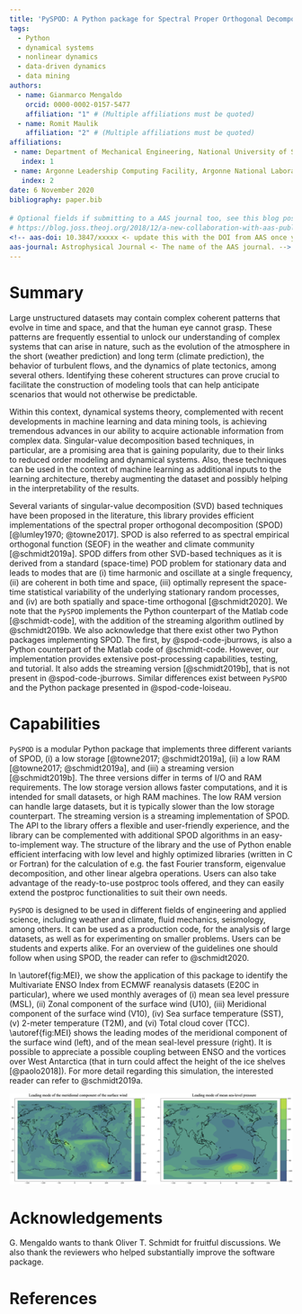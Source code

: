 ```yaml
---
title: 'PySPOD: A Python package for Spectral Proper Orthogonal Decomposition (SPOD)'
tags:
  - Python
  - dynamical systems
  - nonlinear dynamics
  - data-driven dynamics
  - data mining
authors:
  - name: Gianmarco Mengaldo
    orcid: 0000-0002-0157-5477
    affiliation: "1" # (Multiple affiliations must be quoted)
  - name: Romit Maulik
    affiliation: "2" # (Multiple affiliations must be quoted)
affiliations:
 - name: Department of Mechanical Engineering, National University of Singapore (SG)
   index: 1
 - name: Argonne Leadership Computing Facility, Argonne National Laboratory (USA) 
   index: 2
date: 6 November 2020
bibliography: paper.bib

# Optional fields if submitting to a AAS journal too, see this blog post:
# https://blog.joss.theoj.org/2018/12/a-new-collaboration-with-aas-publishing
<!-- aas-doi: 10.3847/xxxxx <- update this with the DOI from AAS once you know it.
aas-journal: Astrophysical Journal <- The name of the AAS journal. -->
---
```


# Summary

Large unstructured datasets may contain complex coherent patterns that 
evolve in time and space, and that the human eye cannot grasp. These 
patterns are frequently essential to unlock our understanding of complex 
systems that can arise in nature, such as the evolution of the atmosphere 
in the short (weather prediction) and long term (climate prediction), 
the behavior of turbulent flows, and the dynamics of plate tectonics, 
among several others. Identifying these coherent structures can 
prove crucial to facilitate the construction of modeling tools that can 
help anticipate scenarios that would not otherwise be predictable.

Within this context, dynamical systems theory, complemented with recent 
developments in machine learning and data mining tools, is achieving tremendous 
advances in our ability to acquire actionable information from complex 
data. Singular-value decomposition based techniques, in particular, are 
a promising area that is gaining popularity, due to their links to reduced 
order modeling and dynamical systems. Also, these techniques can be 
used in the context of machine learning as additional inputs to the learning 
architecture, thereby augmenting the dataset and possibly helping in 
the interpretability of the results. 

Several variants of singular-value decomposition (SVD) based techniques 
have been proposed in the literature, this library provides efficient 
implementations of the spectral proper orthogonal decomposition 
(SPOD) [@lumley1970; @towne2017]. SPOD is also referred to as spectral 
empirical orthogonal function (SEOF) in the weather and climate community 
[@schmidt2019a]. SPOD differs from other SVD-based techniques as it is 
derived from a standard (space-time) POD problem for stationary data and 
leads to modes that are (i) time harmonic and oscillate at a single frequency, 
(ii) are coherent in both time and space, (iii) optimally represent the space-time
statistical variability of the underlying stationary random processes, and 
(iv) are both spatially and space-time orthogonal [@schmidt2020]. 
We note that the `PySPOD` implements the Python counterpart of the Matlab 
code [@schmidt-code], with the addition of the streaming algorithm outlined 
by @schmidt2019b. We also acknowledge that there exist other two Python 
packages implementing SPOD. The first, by @spod-code-jburrows, is also a 
Python counterpart of the Matlab code of @schmidt-code. However, our 
implementation provides extensive post-processing capabilities, testing, 
and tutorial. It also adds the streaming version [@schmidt2019b], that 
is not present in @spod-code-jburrows. Similar differences exist between 
`PySPOD` and the Python package presented in @spod-code-loiseau.

# Capabilities 

`PySPOD` is a modular Python package that implements three different 
variants of SPOD, (i) a low storage [@towne2017; @schmidt2019a], 
(ii) a low RAM [@towne2017; @schmidt2019a], and (iii) a streaming version 
[@schmidt2019b]. The three versions differ in terms of I/O and RAM requirements. 
The low storage version allows faster computations, and it is intended for small 
datasets, or high RAM machines. The low RAM version can handle 
large datasets, but it is typically slower than the low storage counterpart. 
The streaming version is a streaming implementation of SPOD.
The API to the library offers a flexible and user-friendly experience, and 
the library can be complemented with additional SPOD algorithms in an easy-to-implement
way. The structure of the library and the use of Python enable efficient 
interfacing with low level and highly optimized libraries (written in C 
or Fortran) for the calculation of e.g. the fast Fourier transform, eigenvalue 
decomposition, and other linear algebra operations. Users can also take advantage 
of the ready-to-use postproc tools offered, and they can easily extend 
the postproc functionalities to suit their own needs. 

`PySPOD` is designed to be used in different fields of engineering and applied 
science, including weather and climate, fluid mechanics, seismology, among others.
It can be used as a production code, for the analysis of large datasets, as well 
as for experimenting on smaller problems. Users can be students and experts alike.
For an overview of the guidelines one should follow when using SPOD, the reader 
can refer to @schmidt2020.

In \autoref{fig:MEI}, we show the application of this package to identify 
the Multivariate ENSO Index from ECMWF reanalysis datasets (E20C in particular), 
where we used monthly averages of (i) mean sea level pressure (MSL), (ii) Zonal 
component of the surface wind (U10), (iii) Meridional component of the surface 
wind (V10), (iv) Sea surface temperature (SST),(v) 2-meter temperature (T2M), 
and (vi) Total cloud cover (TCC). \autoref{fig:MEI} shows the leading 
modes of the meridional component of the surface wind (left), and of the mean 
seal-level pressure (right). It is possible to appreciate a possible coupling 
between ENSO and the vortices over West Antarctica (that in turn could affect 
the height of the ice shelves [@paolo2018]). For more detail regarding this 
simulation, the interested reader can refer to @schmidt2019a.

![Identification of the Multivariate ENSO Index (MEI) from ECMWF reanalysis data.\label{fig:MEI}](../readme/MEI.png)



# Acknowledgements
G. Mengaldo wants to thank Oliver T. Schmidt for fruitful discussions. 
We also thank the reviewers who helped substantially improve the software package. 



# References
